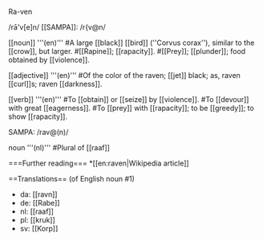 Ra-ven

/rā'v[e]n/ [[SAMPA]]: /r{v@n/

[[noun]] '''(en)'''
#A large [[black]] [[bird]] (''Corvus corax''), similar to the [[crow]], but larger.
#[[Rapine]]; [[rapacity]].
#[[Prey]]; [[plunder]]; food obtained by [[violence]].

[[adjective]] '''(en)'''
#Of the color of the raven; [[jet]] black; as, raven [[curl]]s; raven [[darkness]].

[[verb]] '''(en)'''
#To [[obtain]] or [[seize]] by [[violence]].
#To [[devour]] with great [[eagerness]].
#To [[prey]] with [[rapacity]]; to be [[greedy]]; to show [[rapacity]].

SAMPA: /rav@(n)/

noun '''(nl)'''
#Plural of [[raaf]]

===Further reading===
*[[en:raven|Wikipedia article]]

==Translations==
(of English noun #1)
* da: [[ravn]]
* de: [[Rabe]]
* nl: [[raaf]]
* pl: [[kruk]]
* sv: [[Korp]]